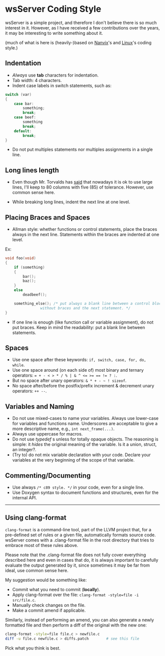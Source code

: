 # wsServer Coding Style

wsServer is a simple project, and therefore I don't believe there is so much
interest in it. However, as I have received a few contributions over the years,
it may be interesting to write something about it.

(much of what is here is (heavily-)based on
[Nanvix](https://github.com/nanvix/documentation/blob/master/6-contrib/3-coding-style.md)'s
and
[Linux](https://www.kernel.org/doc/html/v4.10/process/coding-style.html)'s
coding style.)

## Indentation
- _Always_ use **tab** characters for indentation.
- Tab width: 4 characters.
- Indent case labels in switch statements, such as:
```c
switch (var)
{
	case bar:
		something;
		break;
	case beef:
		something
		break;
	default:
		break;
}
```
- Do not put multiples statements nor multiples assignments in a single line.

## Long lines length
- Even though Mr. Torvalds has [said](https://www.theregister.com/2020/06/01/linux_5_7/)
that nowadays it is ok to use large lines, I'll keep to 80 columns with five (85)
of tolerance. However, use common sense here.

- While breaking long lines, indent the next line at one level.

## Placing Braces and Spaces
- Allman style: whether functions or control statements, place the braces always
in the next line. Statements within the braces are indented at one level.

Ex:
```c
void foo(void)
{
	if (something)
	{
		bar();
		baz();
	}
	else
		deadbeef();

	something_else(); /* put always a blank line between a control block
				without braces and the next statement. */
}
```
- If one line is enough (like function call or variable assignment), do not put
braces. Keep in mind the readability: put a blank line between statements.

## Spaces
- Use one space after these keywords: `if, switch, case, for, do, while`.
- Use one space around (on each side of) most binary and ternary operators:
`= + - < > * / % | & ^ <= >= == != ? :`.
- But no space after unary operators: `& * + - ~ ! sizeof`.
- No space after/before the postfix/prefix increment & decrement unary operators:
`++ --`.

## Variables and Naming
- Do not use mixed-cases to name your variables. Always use lower-case for
variables and functions name. Underscores are acceptable to give a more descriptive
name, e.g., `int next_frame(...)`.
- Always use uppercase for macros.
- Do not use _typedef_ s unless for totally opaque objects. The reasoning is
simple: it _hides_ the original meaning of the variable. Is it a union, struct,
an integer?.
- (Try to) do not mix variable declaration with your code. Declare your variables
at the very beginning of the scope of that variable.

## Commenting/Documenting
- Use always `/* c89 style. */` in your code, even for a single line.
- Use Doxygen syntax to document functions and structures, even for the internal
API.

---

## Using clang-format
`clang-format` is a command-line tool, part of the LLVM project that, for a
pre-defined set of rules or a given file, automatically formats source code.
wsServer comes with a .clang-format file in the root directory that tries
to embrace most of these rules above.

Please note that the .clang-format file does not fully cover everything described
here and even in cases that do, it is always important to carefully evaluate the
output generated by it, since sometimes it may be far from ideal, use common
sense here.

My suggestion would be something like:
- Commit what you need to commit (**locally**).
- Apply clang-format over the file: `clang-format -style=file -i src/file.c`.
- Manually check changes on the file.
- Make a commit amend if applicable.

Similarly, instead of performing an amend, you can also generate a newly formatted
file and then perform a diff of the original with the new one:
```bash
clang-format -style=file file.c > newfile.c
diff -u file.c newfile.c > diffs.patch        # see this file
```
Pick what you think is best.
